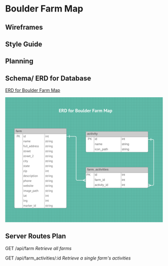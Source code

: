 # Boulder Farm Map



## Wireframes

## Style Guide

## Planning

## Schema/ ERD for Database
[ERD for Boulder Farm Map](https://www.lucidchart.com/invitations/accept/2e079e10-6dfd-4e47-aaea-8644f7cb805c)

![alt text](https://github.com/saramorell/boulder-farm-map/blob/master/boulder-farm-map-erd.png "ERD image for Boulder Farm Map")

## Server Routes Plan
GET /api/farm *Retrieve all farms*

GET /api/farm_activities/:id *Retrieve a single farm's activities*





